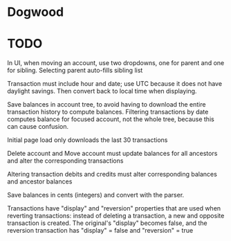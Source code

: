 # Dogwood

# TODO

In UI, when moving an account, use two dropdowns, one for parent and one
for sibling. Selecting parent auto-fills sibling list

Transaction must include hour and date; use UTC because it does not have
daylight savings. Then convert back to local time when displaying.

Save balances in account tree, to avoid having to download the entire
transaction history to compute balances. Filtering transactions by date
computes balance for focused account, not the whole tree, because this
can cause confusion.

Initial page load only downloads the last 30 transactions

Delete account and Move account must update balances for all ancestors
and alter the corresponding transactions

Altering transaction debits and credits must alter corresponding balances
and ancestor balances

Save balances in cents (integers) and convert with the parser.

Transactions have "display" and "reversion" properties that are used when
reverting transactions: instead of deleting a transaction, a new and
opposite transaction is created. The original's "display" becomes false,
and the reversion transaction has "display" = false and "reversion" = true

